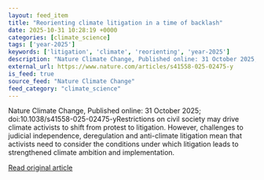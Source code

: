 ```yaml
---
layout: feed_item
title: "Reorienting climate litigation in a time of backlash"
date: 2025-10-31 10:28:19 +0000
categories: [climate_science]
tags: ['year-2025']
keywords: ['litigation', 'climate', 'reorienting', 'year-2025']
description: "Nature Climate Change, Published online: 31 October 2025; doi:10"
external_url: https://www.nature.com/articles/s41558-025-02475-y
is_feed: true
source_feed: "Nature Climate Change"
feed_category: "climate_science"
---
```


Nature Climate Change, Published online: 31 October 2025; doi:10.1038/s41558-025-02475-yRestrictions on civil society may drive climate activists to shift from protest to litigation. However, challenges to judicial independence, deregulation and anti-climate litigation mean that activists need to consider the conditions under which litigation leads to strengthened climate ambition and implementation.

[Read original article](https://www.nature.com/articles/s41558-025-02475-y)
